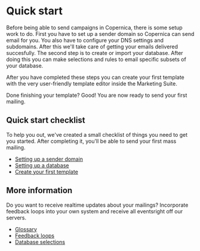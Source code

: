 # Quick start

Before being able to send campaigns in Copernica, there is some setup work
to do. First you have to set up a sender domain so Copernica can send email 
for you. You also have to configure your DNS settings and subdomains. 
After this we'll take care of getting your emails delivered succesfully. 
The second step is to create or import your database. After doing this 
you can make selections and rules to email specific subsets of your database.

After you have completed these steps you can create your first template with 
the very user-friendly template editor inside the Marketing Suite.

Done finishing your template? Good! You are now ready to send your first 
mailing.


## Quick start checklist

To help you out, we've created a small checklist of things you need to 
get you started. After completing it, you'll be able to send your first 
mass mailing.

- [Setting up a sender domain](./quick-sender-domain-guide)
- [Setting up a database](./quick-database-guide)
- [Create your first template](./quick-mailing-guide)


## More information

Do you want to receive realtime updates about your mailings? Incorporate
feedback loops into your own system and receive all eventsright off our
servers.

* [Glossary](./definitions)
* [Feedback loops](./feedback-loops)
* [Database selections](./selections-introduction)
